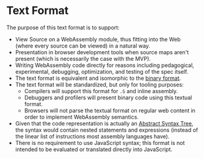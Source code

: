 # Text Format

The purpose of this text format is to support:
* View Source on a WebAssembly module, thus fitting into the Web (where every
  source can be viewed) in a natural way.
* Presentation in browser development tools when source maps aren't present
  (which is necessarily the case with the MVP).
* Writing WebAssembly code directly for reasons including pedagogical,
  experimental, debugging, optimization, and testing of the spec itself.
* The text format is equivalent and isomorphic to the
  [binary format](BinaryEncoding.md).
* The text format will be standardized, but only for tooling purposes:
  * Compilers will support this format for `.S` and inline assembly.
  * Debuggers and profilers will present binary code using this textual format.
  * Browsers will not parse the textual format on regular web content in order
    to implement WebAssembly semantics.
* Given that the code representation is actually an
  [Abstract Syntax Tree](ASTSemantics.md), the syntax would contain nested
  statements and expressions (instead of the linear list of instructions most
  assembly languages have).
* There is no requirement to use JavaScript syntax; this format is not intended
  to be evaluated or translated directly into JavaScript.
